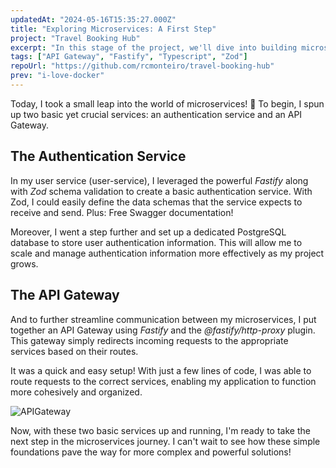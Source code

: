 ```yaml
---
updatedAt: "2024-05-16T15:35:27.000Z"
title: "Exploring Microservices: A First Step"
project: "Travel Booking Hub"
excerpt: "In this stage of the project, we'll dive into building microservices and an API gateway from scratch."
tags: ["API Gateway", "Fastify", "Typescript", "Zod"]
repoUrl: "https://github.com/rcmonteiro/travel-booking-hub"
prev: "i-love-docker"
---
```


Today, I took a small leap into the world of microservices! 🚀 To begin, I spun up two basic yet crucial services: an authentication service and an API Gateway.

## The Authentication Service

In my user service (user-service), I leveraged the powerful *Fastify* along with *Zod* schema validation to create a basic authentication service. With Zod, I could easily define the data schemas that the service expects to receive and send.
Plus: Free Swagger documentation!

Moreover, I went a step further and set up a dedicated PostgreSQL database to store user authentication information. This will allow me to scale and manage authentication information more effectively as my project grows.

## The API Gateway

And to further streamline communication between my microservices, I put together an API Gateway using *Fastify* and the *@fastify/http-proxy* plugin. This gateway simply redirects incoming requests to the appropriate services based on their routes.

It was a quick and easy setup! With just a few lines of code, I was able to route requests to the correct services, enabling my application to function more cohesively and organized.

![APIGateway](/posts/api-gateway-test.gif)

Now, with these two basic services up and running, I'm ready to take the next step in the microservices journey. I can't wait to see how these simple foundations pave the way for more complex and powerful solutions!